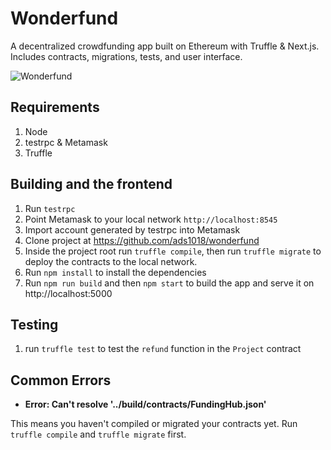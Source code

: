 # Wonderfund
A decentralized crowdfunding app built on Ethereum with Truffle & Next.js. Includes contracts, migrations, tests, and user interface.

![Wonderfund](https://www.dropbox.com/s/u86z2fztt290juq/wonderfund-screenshot.png?raw=1)

## Requirements
1. Node
2. testrpc & Metamask
3. Truffle

## Building and the frontend
1. Run `testrpc`
2. Point Metamask to your local network `http://localhost:8545`
3. Import account generated by testrpc into Metamask
4. Clone project at https://github.com/ads1018/wonderfund
5. Inside the project root run `truffle compile`, then run `truffle migrate` to deploy the contracts to the local network.
6. Run `npm install` to install the dependencies
7. Run `npm run build` and then `npm start` to build the app and serve it on http://localhost:5000

## Testing
1. run `truffle test` to test the `refund` function in the `Project` contract

## Common Errors

* **Error: Can't resolve '../build/contracts/FundingHub.json'**

This means you haven't compiled or migrated your contracts yet. Run `truffle compile` and `truffle migrate` first.
